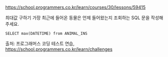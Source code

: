 https://school.programmers.co.kr/learn/courses/30/lessons/59415

최대값 구하기
가장 최근에 들어온 동물은 언제 들어왔는지 조회하는 SQL 문을 작성해주세요.

```
SELECT max(DATETIME) from ANIMAL_INS
```

출처: 프로그래머스 코딩 테스트 연습, https://school.programmers.co.kr/learn/challenges

